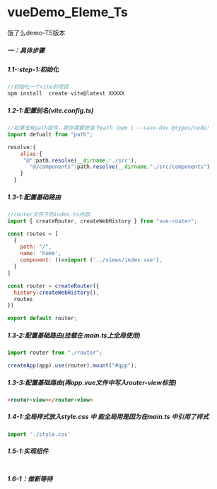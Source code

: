 # vueDemo_Eleme_Ts
饿了么demo-TS版本

##### 一：具体步骤

##### 1.1-:step-1:初始化

~~~js
//初始化一个vite的项目
npm install  create-vite@latest XXXXX


~~~

##### 1.2-1:配置别名(vite.config.ts)

~~~js
//如果没有path组件，那你需要安装下path（npm i --save-dev @types/node）
import defualt from "path";

resolve:{
    alias:{
     "@":path.resolve(__dirname,'./src'),
       "@/components":path.resolve(__dirname,"./src/components")
    }
  }
~~~

##### 1.3-1:配置基础路由

~~~js
//router文件下的index.ts内容:
import { createRouter, createWebHistory } from "vue-router";

const routes = [
  {
    path: "/",
    name: 'home',
    component: ()=>import ('../views/index.vue'), 
  }
]

const router = createRouter({
  history:createWebHistory(),
  routes
})

export default router;
~~~

##### 1.3-2:配置基础路由(挂载在 main.ts上全局使用)

~~~js
import router from "./router";

createApp(app).use(router).mount("#qpp");

~~~

##### 1.3-3:配置基础路由(再app.vue文件中写入router-view标签)

~~~html
<router-view></router-view>
~~~



##### 1.4-1:全局样式放入style.css 中 能全局用是因为在main.ts 中引用了样式

~~~js
import './style.css'
~~~

 ##### 1.5-1:实现组件

~~~js 
~~~

##### 1.6-1：做新等待







